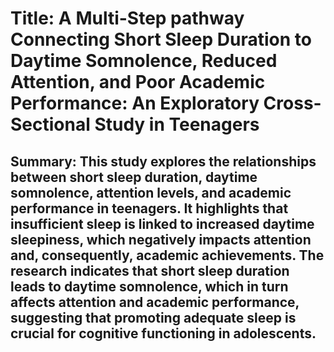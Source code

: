 # Title: A Multi-Step pathway Connecting Short Sleep Duration to Daytime Somnolence, Reduced Attention, and Poor Academic Performance: An Exploratory Cross-Sectional Study in Teenagers

## Summary: This study explores the relationships between short sleep duration, daytime somnolence, attention levels, and academic performance in teenagers. It highlights that insufficient sleep is linked to increased daytime sleepiness, which negatively impacts attention and, consequently, academic achievements. The research indicates that short sleep duration leads to daytime somnolence, which in turn affects attention and academic performance, suggesting that promoting adequate sleep is crucial for cognitive functioning in adolescents.